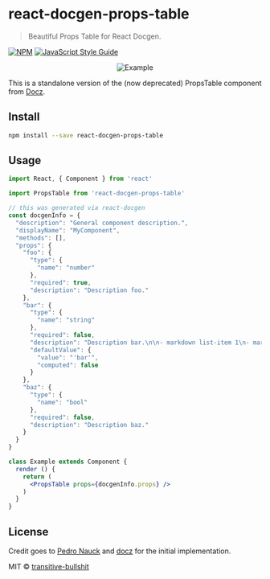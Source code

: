 # react-docgen-props-table

> Beautiful Props Table for React Docgen.

[![NPM](https://img.shields.io/npm/v/react-docgen-props-table.svg)](https://www.npmjs.com/package/react-docgen-props-table) [![JavaScript Style Guide](https://img.shields.io/badge/code_style-standard-brightgreen.svg)](https://standardjs.com)

<p align="center">
  <img alt="Example" src="https://raw.githubusercontent.com/transitive-bullshit/react-docgen-props-table/master/example.png">
</p>

This is a standalone version of the (now deprecated) PropsTable component from [Docz](https://github.com/pedronauck/docz).

## Install

```bash
npm install --save react-docgen-props-table
```

## Usage

```jsx
import React, { Component } from 'react'

import PropsTable from 'react-docgen-props-table'

// this was generated via react-docgen
const docgenInfo = {
  "description": "General component description.",
  "displayName": "MyComponent",
  "methods": [],
  "props": {
    "foo": {
      "type": {
        "name": "number"
      },
      "required": true,
      "description": "Description foo."
    },
    "bar": {
      "type": {
        "name": "string"
      },
      "required": false,
      "description": "Description bar.\n\n- markdown list-item 1\n- markdown list-item 2",
      "defaultValue": {
        "value": "'bar'",
        "computed": false
      }
    },
    "baz": {
      "type": {
        "name": "bool"
      },
      "required": false,
      "description": "Description baz."
    }
  }
}

class Example extends Component {
  render () {
    return (
      <PropsTable props={docgenInfo.props} />
    )
  }
}
```

## License

Credit goes to [Pedro Nauck](https://github.com/pedronauck) and [docz](https://github.com/pedronauck/docz) for the initial implementation.

MIT © [transitive-bullshit](https://transitivebullsh.it)
